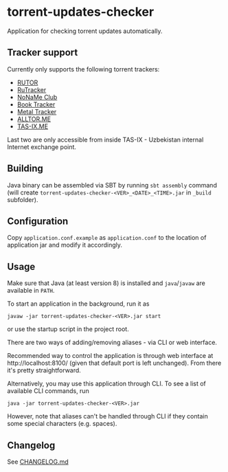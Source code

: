 torrent-updates-checker
=======================
Application for checking torrent updates automatically.


Tracker support
---------------
Currently only supports the following torrent trackers:

* [RUTOR](http://rutor.info/)
* [RuTracker](https://rutracker.org/)
* [NoNaMe Club](http://nnmclub.to/)
* [Book Tracker](https://booktracker.org/)
* [Metal Tracker](https://www.metal-tracker.com/)
* [ALLTOR.ME](https://alltor.me)
* [TAS-IX.ME](http://tas-ix.me)

Last two are only accessible from inside TAS-IX - Uzbekistan internal Internet exchange point.


Building
--------
Java binary can be assembled via SBT by running `sbt assembly` command (will create 
`torrent-updates-checker-<VER>_<DATE>_<TIME>.jar` in `_build` subfolder).



Configuration
-------------
Copy `application.conf.example` as `application.conf` to the location of application jar
and modify it accordingly.


Usage
-----
Make sure that Java (at least version 8) is installed and `java`/`javaw` are available in `PATH`.

To start an application in the background, run it as

    javaw -jar torrent-updates-checker-<VER>.jar start

or use the startup script in the project root.

There are two ways of adding/removing aliases - via CLI or web interface.

Recommended way to control the application is through web interface at http://localhost:8100/
(given that default port is left unchanged). From there it's pretty straightforward.

Alternatively, you may use this application through CLI.
To see a list of available CLI commands, run

    java -jar torrent-updates-checker-<VER>.jar

However, note that aliases can't be handled through CLI if they contain some special characters (e.g. spaces).


Changelog
---------

See [CHANGELOG.md](CHANGELOG.md)
